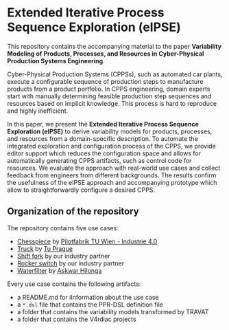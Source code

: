 # Extended Iterative Process Sequence Exploration (eIPSE)

This repository contains the accompanying material to the paper __Variability Modeling of Products, Processes, and Resources in Cyber-Physical Production Systems Engineering__.

Cyber-Physical Production Systems (CPPSs), such as automated car plants, execute a configurable sequence of production steps to manufacture products from a product portfolio. In CPPS engineering, domain experts start with manually determining feasible production step sequences and resources based on implicit knowledge. This process is hard to reproduce and highly inefficient. 

In this paper, we present the __Extended Iterative Process Sequence Exploration (eIPSE)__ to derive variability models for products, processes, and resources from a domain-specific description. To automate the integrated exploration and configuration process of the CPPS, we provide editor support which reduces the configuration space and allows for automatically generating CPPS artifacts, such as control code for resources. We evaluate the approach with real-world use cases and collect feedback from engineers from different backgrounds. The results confirm the usefulness of the eIPSE approach and accompanying prototype which allow to straightforwardly configure a desired CPPS.

## Organization of the repository

The repository contains five use cases:

- [Chesspiece](shiftfork) by [Pilotfabrik TU Wien - Industrie 4.0](https://www.pilotfabrik.at)
- [Truck](truck) by [Tu Prague](https://testbed-test.ciirc.cvut.cz)
- [Shift fork](shiftfork) by our industry partner
- [Rocker switch](rockerswitch) by our industry partner
- [Waterfilter](waterfilter) by [Askwar Hilonga](https://gongali.wordpress.com/the-water-nanofilter/)

Every use case contains the following artifacts:

- a README.md for iInformation about the use case
- a `*.dsl` file that contains the PPR-DSL definition file
- a folder that contains the variability models transformed by TRAVAT
- a folder that contains the V4rdiac projects
